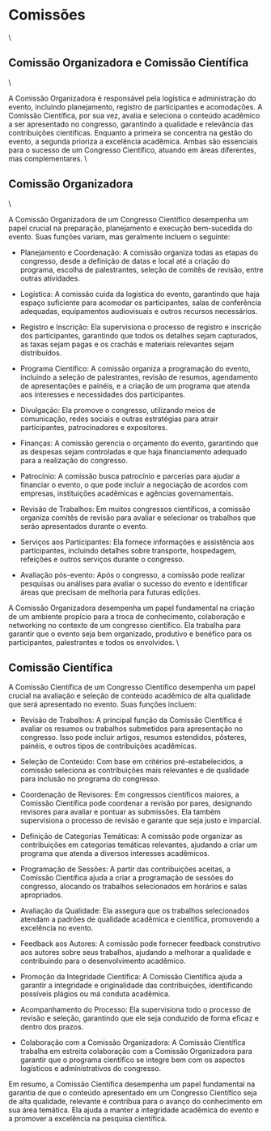 # Comissões
\

## Comissão Organizadora e Comissão Científica
\


A Comissão Organizadora é responsável pela logística e administração do evento, incluindo planejamento, registro de participantes e acomodações. A Comissão Científica, por sua vez, avalia e seleciona o conteúdo acadêmico a ser apresentado no congresso, garantindo a qualidade e relevância das contribuições científicas. Enquanto a primeira se concentra na gestão do evento, a segunda prioriza a excelência acadêmica. Ambas são essenciais para o sucesso de um Congresso Científico, atuando em áreas diferentes, mas complementares.
\

## Comissão Organizadora
\


A Comissão Organizadora de um Congresso Científico desempenha um papel crucial na preparação, planejamento e execução bem-sucedida do evento. Suas funções variam, mas geralmente incluem o seguinte:

- Planejamento e Coordenação: A comissão organiza todas as etapas do congresso, desde a definição de datas e local até a criação do programa, escolha de palestrantes, seleção de comitês de revisão, entre outras atividades.

- Logística: A comissão cuida da logística do evento, garantindo que haja espaço suficiente para acomodar os participantes, salas de conferência adequadas, equipamentos audiovisuais e outros recursos necessários.

- Registro e Inscrição: Ela supervisiona o processo de registro e inscrição dos participantes, garantindo que todos os detalhes sejam capturados, as taxas sejam pagas e os crachás e materiais relevantes sejam distribuídos.

- Programa Científico: A comissão organiza a programação do evento, incluindo a seleção de palestrantes, revisão de resumos, agendamento de apresentações e painéis, e a criação de um programa que atenda aos interesses e necessidades dos participantes.

- Divulgação: Ela promove o congresso, utilizando meios de comunicação, redes sociais e outras estratégias para atrair participantes, patrocinadores e expositores.

- Finanças: A comissão gerencia o orçamento do evento, garantindo que as despesas sejam controladas e que haja financiamento adequado para a realização do congresso.

- Patrocínio: A comissão busca patrocínio e parcerias para ajudar a financiar o evento, o que pode incluir a negociação de acordos com empresas, instituições acadêmicas e agências governamentais.

- Revisão de Trabalhos: Em muitos congressos científicos, a comissão organiza comitês de revisão para avaliar e selecionar os trabalhos que serão apresentados durante o evento.

- Serviços aos Participantes: Ela fornece informações e assistência aos participantes, incluindo detalhes sobre transporte, hospedagem, refeições e outros serviços durante o congresso.

- Avaliação pós-evento: Após o congresso, a comissão pode realizar pesquisas ou análises para avaliar o sucesso do evento e identificar áreas que precisam de melhoria para futuras edições.

A Comissão Organizadora desempenha um papel fundamental na criação de um ambiente propício para a troca de conhecimento, colaboração e networking no contexto de um congresso científico. Ela trabalha para garantir que o evento seja bem organizado, produtivo e benéfico para os participantes, palestrantes e todos os envolvidos.
\

## Comissão Científica


A Comissão Científica de um Congresso Científico desempenha um papel crucial na avaliação e seleção de conteúdo acadêmico de alta qualidade que será apresentado no evento. Suas funções incluem:

- Revisão de Trabalhos: A principal função da Comissão Científica é avaliar os resumos ou trabalhos submetidos para apresentação no congresso. Isso pode incluir artigos, resumos estendidos, pôsteres, painéis, e outros tipos de contribuições acadêmicas.

- Seleção de Conteúdo: Com base em critérios pré-estabelecidos, a comissão seleciona as contribuições mais relevantes e de qualidade para inclusão no programa do congresso.

- Coordenação de Revisores: Em congressos científicos maiores, a Comissão Científica pode coordenar a revisão por pares, designando revisores para avaliar e pontuar as submissões. Ela também supervisiona o processo de revisão e garante que seja justo e imparcial.

- Definição de Categorias Temáticas: A comissão pode organizar as contribuições em categorias temáticas relevantes, ajudando a criar um programa que atenda a diversos interesses acadêmicos.

- Programação de Sessões: A partir das contribuições aceitas, a Comissão Científica ajuda a criar a programação de sessões do congresso, alocando os trabalhos selecionados em horários e salas apropriados.

- Avaliação da Qualidade: Ela assegura que os trabalhos selecionados atendam a padrões de qualidade acadêmica e científica, promovendo a excelência no evento.

- Feedback aos Autores: A comissão pode fornecer feedback construtivo aos autores sobre seus trabalhos, ajudando a melhorar a qualidade e contribuindo para o desenvolvimento acadêmico.

- Promoção da Integridade Científica: A Comissão Científica ajuda a garantir a integridade e originalidade das contribuições, identificando possíveis plágios ou má conduta acadêmica.

- Acompanhamento do Processo: Ela supervisiona todo o processo de revisão e seleção, garantindo que ele seja conduzido de forma eficaz e dentro dos prazos.

- Colaboração com a Comissão Organizadora: A Comissão Científica trabalha em estreita colaboração com a Comissão Organizadora para garantir que o programa científico se integre bem com os aspectos logísticos e administrativos do congresso.

Em resumo, a Comissão Científica desempenha um papel fundamental na garantia de que o conteúdo apresentado em um Congresso Científico seja de alta qualidade, relevante e contribua para o avanço do conhecimento em sua área temática. Ela ajuda a manter a integridade acadêmica do evento e a promover a excelência na pesquisa científica.











